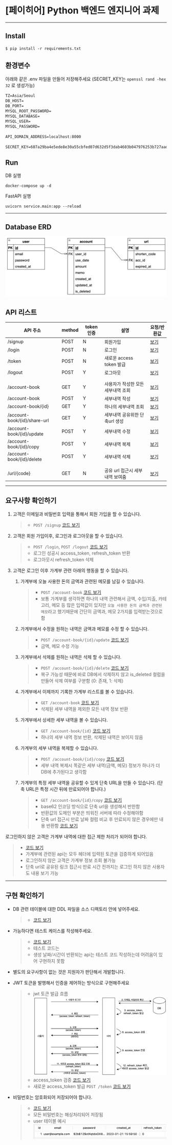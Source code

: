 # [페이히어] Python 백엔드 엔지니어 과제
---
## Install
~~~
$ pip install -r requirements.txt
~~~
## 환경변수
아래와 같은 .env 파일을 만들어 저장해주세요
(SECRET_KEY는 `openssl rand -hex 32` 로 생성가능)

```
TZ=Asia/Seoul
DB_HOST=
DB_PORT=
MYSQL_ROOT_PASSWORD=
MYSQL_DATABASE=
MYSQL_USER=
MYSQL_PASSWORD=

API_DOMAIN_ADDRESS=localhost:8000

SECRET_KEY=607a29ba4e5ede8e30a55cbfed07d632d5f3dab4603b047976253b727aad1d4f
```
## Run
DB 실행
```
docker-compose up -d
```
FastAPI 실행
```
uvicorn service.main:app --reload
```

---
## Database ERD
![db_erd_image](/readme_img/ERD_image.jpg)

## API 리스트


|API 주소|method|token 인증|설명|요청/반환값|
|---|---|---|---|---|
|/signup|POST|N|회원가입|[보기](/readme_img/signup.png)|
|/login|POST|N|로그인|[보기](/readme_img/login.png)|
|/token|POST|N|새로운 access token 발급|[보기](/readme_img/token.png)|
|/logout|POST|Y|로그아웃|[보기](/readme_img/)|
||||||
||||||
|/account-book|GET|Y|사용자가 작성한 모든 세부내역 조회|[보기](/readme_img/get_all_account.png)|
|/account-book|POST|Y|세부내역 작성|[보기](/readme_img/write_account.png)|
|/account-book/{id}|GET|Y|하나의 세부내역 조회|[보기](/readme_img/get_one_account.png)|
|/account-book/{id}/share-url|GET|Y|세부내역 공유위한 단축url 생성|[보기](/readme_img/share_url.png)|
|/account-book/{id}/update|POST|Y|세부내역 수정|[보기](/readme_img/update_account.png)|
|/account-book/{id}/copy|POST|Y|세부내역 복제|[보기](/readme_img/copy_account.png)|
|/account-book/{id}/delete|POST|Y|세부내역 삭제|[보기](/readme_img/delete_account.png)|
|||||||
||||||
|/url/{code}|GET|N|공유 url 접근시 세부내역 보여줌|[보기](/readme_img/url_code.png)|

---


## 요구사항 확인하기

1. 고객은 이메일과 비밀번호 입력을 통해서 회원 가입을 할 수 있습니다. 
    >- `POST /signup` [코드 보기](/service/router/login.py)
    
2. 고객은 회원 가입이후, 로그인과 로그아웃을 할 수 있습니다.
    >- `POST /login`, `POST /logout` [코드 보기](/service/router/login.py)
    >- 로그인 성공시 access_token, refresh_token 반환
    >- 로그아웃시 refresh_token 삭제

3. 고객은 로그인 이후 가계부 관련 아래의 행동을 할 수 있습니다. 
    1. 가계부에 오늘 사용한 돈의 금액과 관련된 메모를 남길 수 있습니다.
        >- `POST /account-book` [코드 보기](/service/router/account.py)
        >- 보통 가계부를 생각하면 하나의 내역 관련해서 금액, 수입/지출, 카테고리, 메모 등 많은 입력값이 있지만 `오늘 사용한 돈의 금액과 관련된 메모`라고 했기때문에 간단히 금액과, 메모 2가지를 입력받는것으로 함

    2. 가계부에서 수정을 원하는 내역은 금액과 메모를 수정 할 수 있습니다. 
        >- `POST /account-book/{id}/update` [코드 보기](/service/router/account.py)
        >- 금액, 메모 수정 가능

    3. 가계부에서 삭제를 원하는 내역은 삭제 할 수 있습니다.
        >- `POST /account-book/{id}/delete` [코드 보기](/service/router/account.py)
        >- 복구 가능성 때문에 바로 DB에서 삭제하지 않고 is_deleted 컬럼을 만들어 삭제 여부를 구분함 (0: 존재, 1: 삭제)

    4. 가계부에서 이제까지 기록한 가계부 리스트를 볼 수 있습니다. 
        >- `GET /account-book` [코드 보기](/service/router/account.py)
        >- 삭제된 세부 내역을 제외한 모든 내역 정보 반환

    5. 가계부에서 상세한 세부 내역을 볼 수 있습니다.
        >- `GET /account-book/{id}` [코드 보기](/service/router/account.py)
        >- 하나의 세부 내역 정보 반환, 삭제된 내역은 보이지 않음

    6. 가계부의 세부 내역을 복제할 수 있습니다.
        >- `POST /account-book/{id}/copy` [코드 보기](/service/router/account.py)
        >- 세부 내역 복제시 똑같은 세부 내역(금액, 메모) 정보가 하나가 더 DB에 추가된다고 생각함

    7. 가계부의 특정 세부 내역을 공유할 수 있게 단축 URL을 만들 수 있습니다.
        (단축 URL은 특정 시간 뒤에 만료되어야 합니다.)
        >- `GET /account-book/{id}/copy` [코드 보기](/service/router/account.py)
        >- base62 인코딩 방식으로 단축 url을 생성해서 반한함
        >- 반환값의 도메인 부분은 띄워진 서버에 따라 수정해야함
        >- 단축 url 접근시 만료 날짜 컬럼 비교 후 만료되지 않은 경우에만 내용 반환함 [코드 보기](/service/router/url.py)

로그인하지 않은 고객은 가계부 내역에 대한 접근 제한 처리가 되어야 합니다.
>- [코드 보기](/service/router/depends.py)
>- 가계부에 관련된 api는 모두 헤더에 입력된 토큰을 검증하게 되어있음
>- 로그인하지 않은 고객은 가계부 정보 조회 불가능
>- 단축 url로 공유된 링크 접근시 만료 시간 전까지는 로그인 하지 않은 사용자도 내용 보기 가능

---

## 구현 확인하기
- DB 관련 테이블에 대한 DDL 파일을 소스 디렉토리 안에 넣어주세요.
    >- [코드 보기](/service/models.py)

- 가능하다면 테스트 케이스를 작성해주세요.
    >- [코드 보기](/test_main.py)
    >- 테스트 코드는 
    >- 생성 날짜/시간이 반환되는 api는 테스트 코드 작성하는데 어려움이 있어 구현하지 못함

- 별도의 요구사항이 없는 것은 지원자가 판단해서 개발합니다.

- JWT 토큰을 발행해서 인증을 제어하는 방식으로 구현해주세요
    >- jwt 토큰 발급 흐름 ![jwt_token_flow](/readme_img/jwt_token_flow.jpg)
    >- access_token 검증 [코드 보기](/service/router/depends.py)
    >- 새로운 access_token 발급 `POST /token` [코드 보기](/service/router/login.py)

- 비밀번호는 암호화되어 저장되어야 합니다.
    >- [코드 보기](/service/core/security.py)
    >- 모든 비밀번호는 해싱처리되어 저장됨
    >- user 테이블 예시 ![db_erd_image](/readme_img/user_table_sample.jpg)
